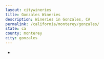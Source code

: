 ```yaml
---
layout: citywineries
title: Gonzales Wineries
description: Wineries in Gonzales, CA
permalink: /california/monterey/gonzales/
state: ca
county: monterey
city: gonzales
---
```

-
